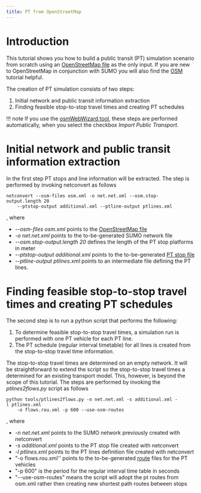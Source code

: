 ```yaml
---
title: PT from OpenStreetMap
---
```


# Introduction

This tutorial shows you how to build a public transit (PT) simulation
scenario from scratch using an [OpenStreetMap
file](../OpenStreetMap_file.md) as the only input. If you are new
to OpenStreetMap in conjunction with SUMO you will also find the
[OSM](../Tutorials/Import_from_OpenStreetMap.md) tutorial helpful.

The creation of PT simulation consists of two steps:

1.  Initial network and public transit information extraction
2.  Finding feasible stop-to-stop travel times and creating PT schedules

!!! note
    If you use the [osmWebWizard tool](../Tutorials/OSMWebWizard.md), these steps are performed automatically, when you select the checkbox *Import Public Transport*.

# Initial network and public transit information extraction

In the first step PT stops and line information will be extracted. The
step is performed by invoking netconvert as follows

```
netconvert --osm-files osm.xml -o net.net.xml --osm.stop-output.length 20 
    --ptstop-output additional.xml --ptline-output ptlines.xml
```

, where

- *--osm-files osm.xml* points to the [OpenStreetMap
  file](../OpenStreetMap_file.md)
- *-o net.net.xml* points to the to-be-generated SUMO network file
- *--osm.stop-output.length 20* defines the length of the PT stop
  platforms in meter
- *--ptstop-output additional.xml* points to the to-be-generated [PT
  stop file](../Simulation/Public_Transport.md)
- *--ptline-output ptlines.xml* points to an intermediate file
  defining the PT lines.

# Finding feasible stop-to-stop travel times and creating PT schedules

The second step is to run a python script that performs the following:

1.  To determine feasible stop-to-stop travel times, a simulation run is
    performed with one PT vehicle for each PT line.
2.  The PT schedule (regular interval timetable) for all lines is
    created from the stop-to-stop travel time information.

The stop-to-stop travel times are determined on an empty network. It
will be straightforward to extend the script so the stop-to-stop travel
times a determined for an existing transport model. This, however, is
beyond the scope of this tutorial. The steps are performed by invoking
the *ptlines2flows.py* script as follows

```
python tools/ptlines2flows.py -n net.net.xml -s additional.xml -l ptlines.xml 
    -o flows.rou.xml -p 600 --use-osm-routes
```

, where

- *-n net.net.xml* points to the SUMO network previously created with
  netconvert
- *-s additional.xml* points to the PT stop file created with
  netconvert
- *-l ptlines.xml* points to the PT lines definition file created with
  netconvert
- "-o flows.rou.xml'' points to the to-be-generated
  [route](../Definition_of_Vehicles,_Vehicle_Types,_and_Routes.md)
  files for the PT vehicles
- "-p 600" is the period for the regular interval time table in
  seconds
- "--use-osm-routes" means the script will adopt the pt routes from
  osm.xml rather then creating new shortest path routes between stops